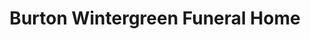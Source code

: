 ---
title: "Burton Wintergreen Funeral Home"
url: /erie/burton-wintergreen-funeral-home/
shop: Bestattungen
---